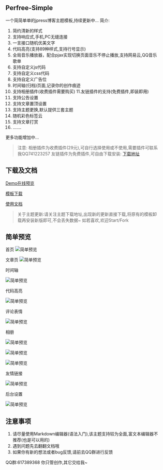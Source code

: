 ## Perfree-Simple
一个简简单单的jpress博客主题模板,持续更新中...
简介:
1. 简约清新的样式
2. 支持响应式,手机,PC无缝连接
3. 一言接口随机优美文字
4. 代码高亮(支持89种样式,支持行号显示)
5. 全局音乐播放器，配合pjax实现切换页面音乐不停止播放,支持网易云,QQ音乐歌单
6. 支持自定义js代码
7. 支持自定义css代码
8. 支持自定义广告位
9. 时间轴(归档)页面,记录你的创作痕迹
10. 支持相册插件(收费插件需要购买)
11.友链插件的支持(免费插件,即装即用)
12. 支持公告设置
13. 支持文章置顶设置
14. 支持主题更换,默认提供三套主题
15. 随机彩色标签云
16. 支持文章打赏
17. .......

更多功能增加中...

> 注意:
> 相册插件为收费插件(29元),可自行选择使用或不使用,需要插件可联系我QQ741223257
> 友链插件为免费插件,可自由下载安装: [下载地址](https://github.com/perfree/Perfree-Link)

## 下载及文档
[Demo在线预览](http://www.jpress.yinpengfei.com)

[模板下载](https://github.com/perfree/jpress-perfree-simple/releases)

[使用文档](http://www.simple.perfree.top)

> 关于主题更新:请关注主题下载地址,出现新的更新直接下载,将原有的模板卸载再安装新版即可,不会丢失数据~
> 如若喜欢,欢迎Start/Fork

## 简单预览
首页
![简单预览](./screenshot.png "截图")

文章页
![简单预览](./static/screen/2.png "截图")

时间轴

![简单预览](./static/screen/5.png "截图")

代码高亮

![简单预览](./static/screen/3.png "截图")

评论表情

![简单预览](./static/screen/4.png "截图")

相册

![简单预览](./static/screen/6.png "截图")

![简单预览](./static/screen/7.png "截图")

![简单预览](./static/screen/8.png "截图")

友情链接

![简单预览](./static/screen/10.png "截图")

后台设置

![简单预览](./static/screen/9.png "截图")

## 注意事项
1. 请尽量使用Markdown编辑器(语法入门),该主题支持较为全面,富文本编辑器不推荐(也是可以用的)
2. 遇到问题先去翻翻文档哦
3. 如果你有新的想法或者bug反馈,请前去QQ群进行反馈

QQ群:617389368 你只管创作,其它交给我~
